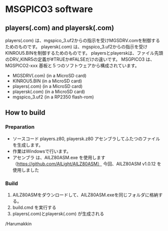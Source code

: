 # MSGPICO3 software
## players(.com) and playersk(.com)
players(.com) は、mgspico_3.uf2からの指示を受けMGSDRV.comを制御するためのものです。
playersk(.com) は、mgspico_3.uf2からの指示を受けKINROU5.BINを制御するためのものです。
playersとplayerskは、ファイル先頭のDRV_KINR5の定義が#TRUEか#FALSEだけの違いです。
MSGPICO3 は、MGSPICO2-xxx 基板と５つのソフトウェアから構成されています。
- MGSDRV(.com) (in a MicroSD card)
- KINROU5.BIN (in a MicroSD card)
- players(.com) (in a MicroSD card)
- playersk(.com) (in a MicroSD card)
- mgspico_3.uf2 (in a RP2350 flash-rom)

## How to build
### Preparation
- ソースコード players.z80, playersk.z80 アセンブラしてふたつのファイルを生成します。
- 作業はWindowsで行います。
- アセンブラ は、AILZ80ASM.exe を使用します（https://github.com/AILight/AILZ80ASM）
今回、AILZ80ASM v1.0.12 を使用しました

### Build 
1. AILZ80ASMをダウンロードして、AILZ80ASM.exeを同じフォルダに格納する。
2. build.cmd を実行する
3. players(.com)とplayersk(.com) が生成される

/Harumakkin

